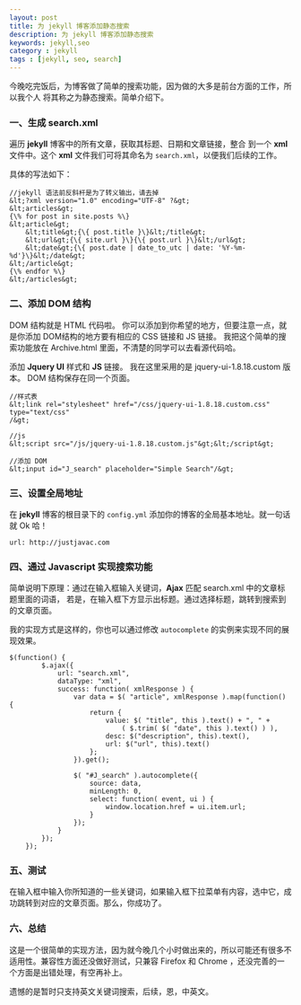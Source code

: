 ```yaml
---
layout: post
title: 为 jekyll 博客添加静态搜索
description: 为 jekyll 博客添加静态搜索
keywords: jekyll,seo
category : jekyll
tags : [jekyll, seo, search]
---
```


今晚吃完饭后，为博客做了简单的搜索功能，因为做的大多是前台方面的工作，所以我个人
将其称之为静态搜索。简单介绍下。

### 一、生成 search.xml

遍历 **jekyll** 博客中的所有文章，获取其标题、日期和文章链接，整合
到一个 **xml** 文件中。这个 **xml** 文件我们可将其命名为 `search.xml`，以便我们后续的工作。

具体的写法如下：

    //jekyll 语法前反斜杆是为了转义输出，请去掉
    &lt;?xml version="1.0" encoding="UTF-8" ?&gt;
    &lt;articles&gt;
    {\% for post in site.posts %\}
    &lt;article&gt;
        &lt;title&gt;{\{ post.title }\}&lt;/title&gt;
        &lt;url&gt;{\{ site.url }\}{\{ post.url }\}&lt;/url&gt;
        &lt;date&gt;{\{ post.date | date_to_utc | date: '%Y-%m-%d'}\}&lt;/date&gt;
    &lt;/article&gt;
    {\% endfor %\}
    &lt;/articles&gt;

### 二、添加 DOM 结构

DOM 结构就是 HTML 代码啦。
你可以添加到你希望的地方，但要注意一点，就是你添加 DOM结构的地方要有相应的 CSS 链接和 JS 链接。
我把这个简单的搜索功能放在 Archive.html 里面，不清楚的同学可以去看源代码哈。

添加 **Jquery UI** 样式和 **JS** 链接。
我在这里采用的是 jquery-ui-1.8.18.custom 版本。
DOM 结构保存在同一个页面。

    //样式表
    &lt;link rel="stylesheet" href="/css/jquery-ui-1.8.18.custom.css" type="text/css"
    /&gt;

    //js
    &lt;script src="/js/jquery-ui-1.8.18.custom.js"&gt;&lt;/script&gt;

    //添加 DOM
    &lt;input id="J_search" placeholder="Simple Search"/&gt;

### 三、设置全局地址

在 **jekyll** 博客的根目录下的 `config.yml` 添加你的博客的全局基本地址。就一句话就 Ok 哈！

    url: http://justjavac.com

### 四、通过 Javascript 实现搜索功能

简单说明下原理：通过在输入框输入关键词，**Ajax** 匹配 search.xml 中的文章标题里面的词语，
若是，在输入框下方显示出标题。通过选择标题，跳转到搜索到的文章页面。

我的实现方式是这样的，你也可以通过修改 `autocomplete`
的实例来实现不同的展现效果。

    $(function() {
            $.ajax({
                url: "search.xml",
                dataType: "xml",
                success: function( xmlResponse ) {
                    var data = $( "article", xmlResponse ).map(function() {
                        return {
                            value: $( "title", this ).text() + ", " +
                                ( $.trim( $( "date", this ).text() ) ),
                            desc: $("description", this).text(),
                            url: $("url", this).text()
                        };
                    }).get();

                    $( "#J_search" ).autocomplete({
                        source: data,
                        minLength: 0,
                        select: function( event, ui ) {
                            window.location.href = ui.item.url;
                        }
                    });
                }
            });
        });

### 五、测试

在输入框中输入你所知道的一些关键词，如果输入框下拉菜单有内容，选中它，成功跳转到对应的文章页面。那么，你成功了。

### 六、总结

这是一个很简单的实现方法，因为就今晚几个小时做出来的，所以可能还有很多不适用性。兼容性方面还没做好测试，只兼容 Firefox 和 Chrome ，还没完善的一个方面是出错处理，有空再补上。

遗憾的是暂时只支持英文关键词搜索，后续，恩，中英文。
